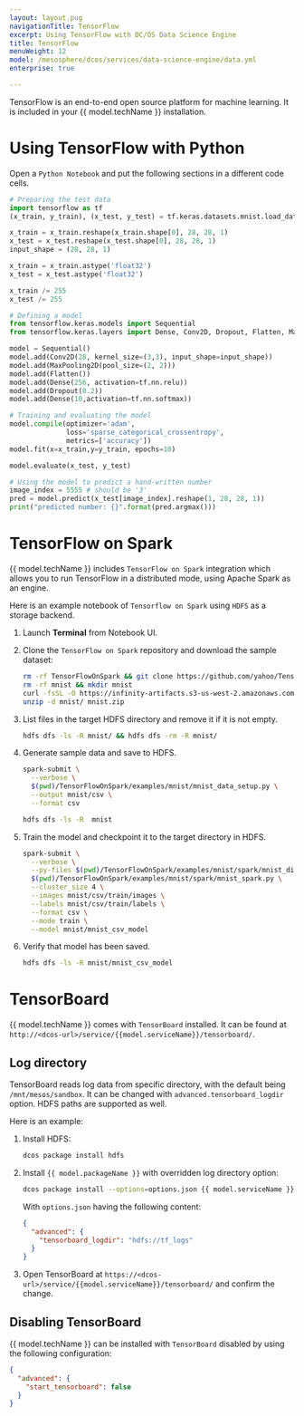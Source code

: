```yaml
---
layout: layout.pug
navigationTitle: TensorFlow
excerpt: Using TensorFlow with DC/OS Data Science Engine
title: TensorFlow
menuWeight: 12
model: /mesosphere/dcos/services/data-science-engine/data.yml
enterprise: true

---
```

TensorFlow is an end-to-end open source platform for machine learning. It is included in your {{ model.techName }} installation.

# Using TensorFlow with Python

Open a `Python Notebook` and put the following sections in a different code cells.

```python
# Preparing the test data
import tensorflow as tf
(x_train, y_train), (x_test, y_test) = tf.keras.datasets.mnist.load_data()

x_train = x_train.reshape(x_train.shape[0], 28, 28, 1)
x_test = x_test.reshape(x_test.shape[0], 28, 28, 1)
input_shape = (28, 28, 1)

x_train = x_train.astype('float32')
x_test = x_test.astype('float32')

x_train /= 255
x_test /= 255
```
```python
# Defining a model
from tensorflow.keras.models import Sequential
from tensorflow.keras.layers import Dense, Conv2D, Dropout, Flatten, MaxPooling2D

model = Sequential()
model.add(Conv2D(28, kernel_size=(3,3), input_shape=input_shape))
model.add(MaxPooling2D(pool_size=(2, 2)))
model.add(Flatten())
model.add(Dense(256, activation=tf.nn.relu))
model.add(Dropout(0.2))
model.add(Dense(10,activation=tf.nn.softmax))
```
```python
# Training and evaluating the model
model.compile(optimizer='adam',
              loss='sparse_categorical_crossentropy',
              metrics=['accuracy'])
model.fit(x=x_train,y=y_train, epochs=10)

model.evaluate(x_test, y_test)
```
```python
# Using the model to predict a hand-written number
image_index = 5555 # should be '3'
pred = model.predict(x_test[image_index].reshape(1, 28, 28, 1))
print("predicted number: {}".format(pred.argmax()))
```

# TensorFlow on Spark

{{ model.techName }} includes `TensorFlow on Spark` integration which allows you to run TensorFlow in a distributed mode, using Apache Spark as an engine.

Here is an example notebook of `Tensorflow on Spark` using `HDFS` as a storage backend. 

1. Launch **Terminal** from Notebook UI.

1. Clone the `TensorFlow on Spark` repository and download the sample dataset:

    ```bash
    rm -rf TensorFlowOnSpark && git clone https://github.com/yahoo/TensorFlowOnSpark
    rm -rf mnist && mkdir mnist
    curl -fsSL -O https://infinity-artifacts.s3-us-west-2.amazonaws.com/jupyter/mnist.zip
    unzip -d mnist/ mnist.zip
    ```

1. List files in the target HDFS directory and remove it if it is not empty.

    ```bash
    hdfs dfs -ls -R mnist/ && hdfs dfs -rm -R mnist/
    ```

1. Generate sample data and save to HDFS.

    ```bash
    spark-submit \
      --verbose \
      $(pwd)/TensorFlowOnSpark/examples/mnist/mnist_data_setup.py \
      --output mnist/csv \
      --format csv

    hdfs dfs -ls -R  mnist
    ```

1. Train the model and checkpoint it to the target directory in HDFS.

    ```bash
    spark-submit \
      --verbose \
      --py-files $(pwd)/TensorFlowOnSpark/examples/mnist/spark/mnist_dist.py \
      $(pwd)/TensorFlowOnSpark/examples/mnist/spark/mnist_spark.py \
      --cluster_size 4 \
      --images mnist/csv/train/images \
      --labels mnist/csv/train/labels \
      --format csv \
      --mode train \
      --model mnist/mnist_csv_model
    ```

1. Verify that model has been saved.

    ```bash
    hdfs dfs -ls -R mnist/mnist_csv_model
    ```

# TensorBoard

{{ model.techName }} comes with `TensorBoard` installed. It can be found at
`http://<dcos-url>/service/{{model.serviceName}}/tensorboard/`.

## Log directory

TensorBoard reads log data from specific directory, with the default being `/mnt/mesos/sandbox`. It can be changed
with `advanced.tensorboard_logdir` option. HDFS paths are supported as well.

Here is an example:

1. Install HDFS:

    ```bash
    dcos package install hdfs
    ```

1. Install `{{ model.packageName }}` with overridden log directory option:

    ```bash
    dcos package install --options=options.json {{ model.serviceName }}
   ```

    With `options.json` having the following content:

    ```json
    {
      "advanced": {
        "tensorboard_logdir": "hdfs://tf_logs"
      }
    }
    ```

1. Open TensorBoard at `https://<dcos-url>/service/{{model.serviceName}}/tensorboard/` and confirm the change.

## Disabling TensorBoard

{{ model.techName }} can be installed with `TensorBoard` disabled by using the following configuration:

```json
{
  "advanced": {
    "start_tensorboard": false
  }
}
```
